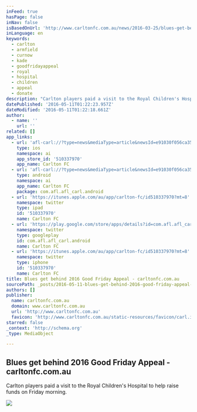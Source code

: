 ```yaml
---
inFeed: true
hasPage: false
inNav: false
isBasedOnUrl: 'http://www.carltonfc.com.au/news/2016-03-25/blues-get-behind-2016-good-friday-appeal'
inLanguage: en
keywords:
  - carlton
  - armfield
  - curnow
  - kade
  - goodfridayappeal
  - royal
  - hospital
  - children
  - appeal
  - donate
description: "Carlton players paid a visit to the Royal Children's Hospital to help raise funds on Friday morning."
datePublished: '2016-05-11T01:22:23.957Z'
dateModified: '2016-05-11T01:22:18.661Z'
author:
  - name: ''
    url: ''
related: []
app_links:
  - url: 'afl-carl://?type=news&mediaType=article&newsId=e91030f056ca3510VgnVCM200000986bb70a____'
    type: ios
    namespace: ai
    app_store_id: '510337970'
    app_name: Carlton FC
  - url: 'afl-carl://?type=news&mediaType=article&newsId=e91030f056ca3510VgnVCM200000986bb70a____'
    type: android
    namespace: ai
    app_name: Carlton FC
    package: com.afl.afl_carl.android
  - url: 'https://itunes.apple.com/au/app/carlton-fc/id510337970?mt=8'
    namespace: twitter
    type: ipad
    id: '510337970'
    name: Carlton FC
  - url: 'https://play.google.com/store/apps/details?id=com.afl.afl_carl.android'
    namespace: twitter
    type: googleplay
    id: com.afl.afl_carl.android
    name: Carlton FC
  - url: 'https://itunes.apple.com/au/app/carlton-fc/id510337970?mt=8'
    namespace: twitter
    type: iphone
    id: '510337970'
    name: Carlton FC
title: Blues get behind 2016 Good Friday Appeal - carltonfc.com.au
sourcePath: _posts/2016-05-11-blues-get-behind-2016-good-friday-appeal-carltonfccomau.md
authors: []
publisher:
  name: carltonfc.com.au
  domain: www.carltonfc.com.au
  url: 'http://www.carltonfc.com.au'
  favicon: 'http://www.carltonfc.com.au/static-resources/favicon/carl.ico'
starred: false
_context: 'http://schema.org'
_type: MediaObject

---
```

<article style=""><h1>Blues get behind 2016 Good Friday Appeal - carltonfc.com.au</h1><p>Carlton players paid a visit to the Royal Children's Hospital to help raise funds on Friday morning.</p><img src="https://s3-us-west-2.amazonaws.com/the-grid-img/p/bee8b894dfc1ff93fd49c7708fb213093fed96ff.jpg" /></article>